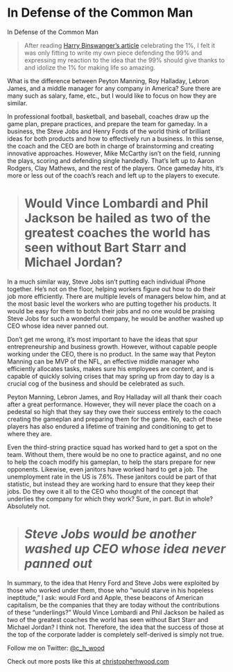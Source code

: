 
# In Defense of the Common Man

In Defense of the Common Man
> After reading [Harry Binswanger’s article](http://www.forbes.com/sites/harrybinswanger/2013/09/17/give-back-yes-its-time-for-the-99-to-give-back-to-the-1/) celebrating the 1%, I felt it was only fitting to write my own piece defending the 99% and expressing my reaction to the idea that the 99% should give thanks to and idolize the 1% for making life so amazing.

What is the difference between Peyton Manning, Roy Halladay, Lebron James, and a middle manager for any company in America? Sure there are many such as salary, fame, etc., but I would like to focus on how they are similar.

In professional football, basketball, and baseball, coaches draw up the game plan, prepare practices, and prepare the team for gameday. In a business, the Steve Jobs and Henry Fords of the world think of brilliant ideas for both products and how to effectively run a business. In this sense, the coach and the CEO are both in charge of brainstorming and creating innovative approaches. However, Mike McCarthy isn’t on the field, running the plays, scoring and defending single handedly. That’s left up to Aaron Rodgers, Clay Mathews, and the rest of the players. Once gameday hits, it’s more or less out of the coach’s reach and left up to the players to execute.
> # Would Vince Lombardi and Phil Jackson be hailed as two of the greatest coaches the world has seen without Bart Starr and Michael Jordan?

In a much similar way, Steve Jobs isn’t putting each individual iPhone together. He’s not on the floor, helping workers figure out how to do their job more efficiently. There are multiple levels of managers below him, and at the most basic level the workers who are putting together his products. It would be easy for them to botch their jobs and no one would be praising Steve Jobs for such a wonderful company, he would be another washed up CEO whose idea never panned out.

Don’t get me wrong, it’s most important to have the ideas that spur entrepreneurship and business growth. However, without capable people working under the CEO, there is no product. In the same way that Peyton Manning can be MVP of the NFL, an effective middle manager who efficiently allocates tasks, makes sure his employees are content, and is capable of quickly solving crises that may spring up from day to day is a crucial cog of the business and should be celebrated as such.

Peyton Manning, Lebron James, and Roy Halladay will all thank their coach after a great performance. However, they will never place the coach on a pedestal so high that they say they owe their success entirely to the coach creating the gameplan and preparing them for the game. No, each of these players has also endured a lifetime of training and conditioning to get to where they are.

Even the third-string practice squad has worked hard to get a spot on the team. Without them, there would be no one to practice against, and no one to help the coach modify his gameplan, to help the stars prepare for new opponents. Likewise, even janitors have worked hard to get a job. The unemployment rate in the US is 7.6%. These janitors could be part of that statistic, but instead they are working hard to ensure that they keep their jobs. Do they owe it all to the CEO who thought of the concept that underlies the company for which they work? Sure, in part. But in whole? Absolutely not.
> # *Steve Jobs would be another washed up CEO whose idea never panned out*

In summary, to the idea that Henry Ford and Steve Jobs were exploited by those who worked under them, those who “would starve in his hopeless ineptitude,” I ask: would Ford and Apple, these beacons of American capitalism, be the companies that they are today without the contributions of these “underlings?” Would Vince Lombardi and Phil Jackson be hailed as two of the greatest coaches the world has seen without Bart Starr and Michael Jordan? I think not. Therefore, the idea that the success of those at the top of the corporate ladder is completely self-derived is simply not true.

Follow me on Twitter: [@c_h_wood](https://twitter.com/C_H_Wood)

Check out more posts like this at [christopherhwood.com](http://christopherhwood.com)

